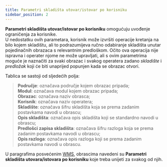```yaml
---
title: Parametri skladišta utovar/istovar po korisniku
sidebar_position: 2
---
```


**Parametri skladišta utovar/istovar po korisniku** omogućuju uvođenje ograničenja za korisnike.  
U nedostatku ovih parametara, korisnik može izvršiti operacije kretanja na bilo kojem skladištu, ali to podrazumijeva ručno odabiranje skladišta unutar pojedinačnih obrazaca s relevantnim predloškom. 
Očito ova operacija nije ispravna i operater njome ne može upravljati, ali s ovim parametrima moguće je naznačiti za svaki obrazac i svakog operatera zadano *skladište* i *predložak* koji će biti unaprijed popunjen kada se obrazac otvori.

Tablica se sastoji od sljedećih polja:

> **Područje**: označava područje kojem obrazac pripada;       
> **Modul**: označava modul kojem obrazac pripada;        
> **Obrazac**: označava naziv obrasca;   
> **Korisnik**: označava naziv operatera;       
> **Skladište**: označava šifru skladišta koja se prema zadanim postavkama navodi u obrascu;        
> **Opis skladišta**: označava opis skladišta koji se standardno navodi u obrascu;         
> **Predlošci zapisa skladišta**: označava šifru razloga koja se prema zadanim postavkama navodi u obrascu;       
> **Opis razloga**: označava opis razloga koji se prema zadanim postavkama navodi u obrascu.

U paragrafima posvećenim [WMS](/docs/logistics/wms/wms-intro), obrascima navedeni su  **Parametri skladišta utovara/istovara po korisniku** koje treba unijeti za svakog od njih.  
